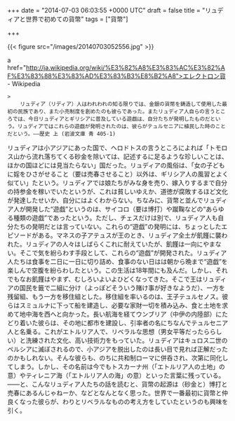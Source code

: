 
+++
date = "2014-07-03 06:03:55 +0000 UTC"
draft = false
title = "リュディアと世界で初めての貨幣"
tags = ["貨幣"]

+++


{{< figure src="/images/20140703052556.jpg"  >}}

a href="http://ja.wikipedia.org/wiki/%E3%82%A8%E3%83%AC%E3%82%AF%E3%83%88%E3%83%AD%E3%83%B3%E8%B2%A8">エレクトロン貨 - Wikipedia</a><br/>


    >
        リュディア（リディア）人はわれわれの知る限りでは、金銀の貨幣を鋳造して使用した最初の民族であり、また小売制度を創めたのも彼らであった。またリュディア人自らの言うところでは、今日リュディアとギリシアに普及している遊戯は、自分たちが発明したものだという。リュディアではこれらの遊戯が発明されたのは、彼らがテュルセニアに植民した時のことだという。――歴史 上 (岩波文庫 青 405-1)

    
リュディアは小アジアにあった国で、ヘロドトスの言うところによれば「トモロス山から流れ落ちてくる砂金を除いては、記述するに足るような珍しいことは、ほかの国ほどには見当たらない」国だった。リュディアの風俗は、「女の子どもに婬をひさがせること（要は売春させること）以外は、ギリシア人の風習とよく似てい」たという。リュディアでは娘たちがみな身を売り、嫁入りするまで自分の持参金を稼いでいたというが、これは貧しいゆえか、道徳が腐敗するほど文化が発達したせいか、自分にはよくわからない。ちなみに、貨幣と並んでリュディア人が開発した“遊戯”というのは、サイコロ（要は博打）や蹴鞠などの“あらゆる種類の遊戯”であったという。ただし、チェスだけは別で、リュディア人も自分たちの発明だとは言っていない。これらの“遊戯”の発明には、ちょっとしたエピソードがある。マネスの子アテュスが王のとき、リュディア全土が飢饉に襲われた。リュディアの人々はしばらくこれに耐えていたが、飢饉は一向にやまない。そこで気を紛らわす手段として、これらの“遊戯”が開発された。リュディア人たちは食事を二日に一日に切り詰め、食事のない日はは朝から晩まで“遊戯”を楽しんで空腹を紛らわしたという。この生活は18年間にも及んだ。しかし、それでもなお飢饉はやまず、むしろいよいよひどくなってきた。そこで王はリュディアの国民を籤で二組に分け（よっぽどそういう賭け事が好きなようだ）、一方を残留組、もう一方を移住組とした。移住組を率いるのは、王子テュルセノス。彼らはスミュルナに下って船を建造し、必要な家財一切を積み込み、食と土地を求めて地中海を西へと向かった。長い航海を経てウンブリア（中伊の内陸部）にたどり着いた彼らは、その地に都市を建設し、引率者の名にちなんでテュルセニア人と名乗る。これがエトルリア人で、リベラルな思想（男女平等だったららしい）と洗練された文化、高い技術力をもっていた。リュディアはキュロス二世のペルシアに滅ぼされるので、小アジアを脱出したのは長い目で見れば正解だったのかもしれない。そんな彼らも、のちに共和制ローマに併呑され、次第に同化してしまう。しかし、その名前は今でもトスカーナ州（「エトルリア人の土地」の意）やティレニア海（「エトルリア人の海」の意）といった言葉に残っている。――と、こんなリュディア人たちの話を読むと、貨幣の起源は（砂金と）博打と売春にあるんじゃねーか、などとなんとなく思った。世界で一番最初に貨幣と仲良くなった彼らが、わりとリベラルなものの考え方をしていたというのも興味を引く。


